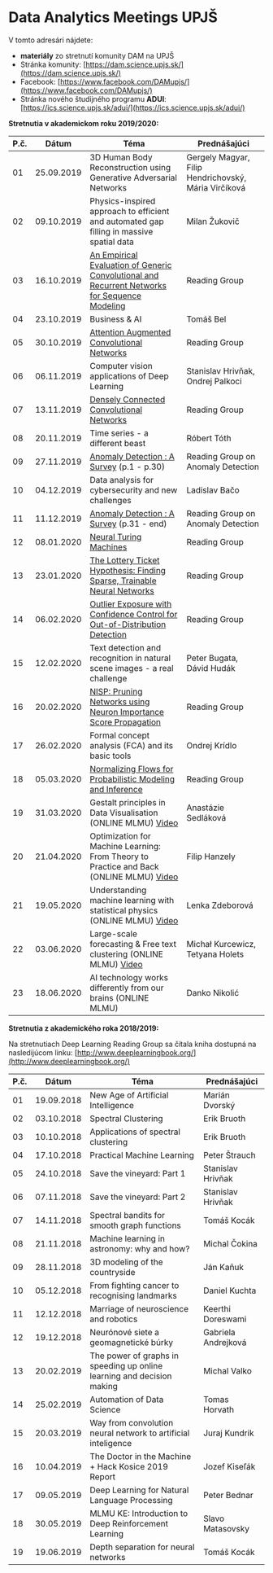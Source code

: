 # Data Analytics Meetings UPJŠ 

V tomto adresári nájdete:

+ **materiály** zo stretnutí komunity DAM na UPJŠ
+ Stránka komunity: [https://dam.science.upjs.sk/](https://dam.science.upjs.sk/)
+ Facebook: [https://www.facebook.com/DAMupjs/](https://www.facebook.com/DAMupjs/)
+ Stránka nového študijného programu **ADUI**: [https://ics.science.upjs.sk/adui/](https://ics.science.upjs.sk/adui/)

**Stretnutia v akademickom roku 2019/2020:**		   
		   
P.č.       | Dátum      | Téma                                                              | Prednášajúci
-----------|------------|-------------------------------------------------------------------|-----------------------------------------------------
01         | 25.09.2019 | 3D Human Body Reconstruction using Generative Adversarial Networks| Gergely Magyar, Filip Hendrichovský, Mária Virčíková
02         | 09.10.2019 | Physics-inspired approach to efficient and automated gap filling in massive spatial data| Milan Žukovič
03         | 16.10.2019 | [An Empirical Evaluation of Generic Convolutional and Recurrent Networks for Sequence Modeling](https://arxiv.org/abs/1803.01271)| Reading Group
04		   | 23.10.2019 | Business & AI                                                     | Tomáš Bel
05         | 30.10.2019 | [Attention Augmented Convolutional Networks](https://arxiv.org/pdf/1904.09925.pdf)| Reading Group
06         | 06.11.2019 | Computer vision applications of Deep Learning                     | Stanislav Hrivňak, Ondrej Palkoci
07         | 13.11.2019 | [Densely Connected Convolutional Networks](https://arxiv.org/abs/1608.06993) | Reading Group
08         | 20.11.2019 | Time series - a different beast                                   | Róbert Tóth
09         | 27.11.2019 | [Anomaly Detection : A Survey](http://cucis.ece.northwestern.edu/projects/DMS/publications/AnomalyDetection.pdf) (p.1 - p.30)| Reading Group on Anomaly Detection
10         | 04.12.2019 | Data analysis for cybersecurity and new challenges                | Ladislav Bačo
11         | 11.12.2019 | [Anomaly Detection : A Survey](http://cucis.ece.northwestern.edu/projects/DMS/publications/AnomalyDetection.pdf) (p.31 - end)| Reading Group on Anomaly Detection
12         | 08.01.2020 | [Neural Turing Machines](https://arxiv.org/abs/1410.5401)         | Reading Group
13         | 23.01.2020 | [The Lottery Ticket Hypothesis: Finding Sparse, Trainable Neural Networks](https://arxiv.org/pdf/1803.03635.pdf) | Reading Group
14         | 06.02.2020 | [Outlier Exposure with Confidence Control for Out-of-Distribution Detection](https://arxiv.org/pdf/1906.03509.pdf) | Reading Group
15         | 12.02.2020 | Text detection and recognition in natural scene images - a real challenge | Peter Bugata, Dávid Hudák
16         | 20.02.2020 | [NISP: Pruning Networks using Neuron Importance Score Propagation](https://arxiv.org/pdf/1711.05908.pdf) | Reading Group
17         | 26.02.2020 | Formal concept analysis (FCA) and its basic tools | Ondrej Krídlo
18         | 05.03.2020 | [Normalizing Flows for Probabilistic Modeling and Inference](https://arxiv.org/pdf/1912.02762.pdf) | Reading Group
19         | 31.03.2020 | Gestalt principles in Data Visualisation (ONLINE MLMU) [Video](https://youtu.be/64_J2iKEywU) |Anastázie Sedláková 
20         | 21.04.2020 | Optimization for Machine Learning: From Theory to Practice and Back (ONLINE MLMU) [Video](https://www.youtube.com/watch?v=MGboW-mIIi8) |Filip Hanzely
21         | 19.05.2020 | Understanding machine learning with statistical physics (ONLINE MLMU) [Video](https://youtu.be/yd09g0RaqLg) |Lenka Zdeborová
22         | 03.06.2020 | Large-scale forecasting & Free text clustering (ONLINE MLMU) [Video](https://youtu.be/2Msu67RxNFg) |Michał Kurcewicz, Tetyana Holets
23         | 18.06.2020 | AI technology works differently from our brains (ONLINE MLMU)  |Danko Nikolić

**Stretnutia z akademického roka 2018/2019:**

Na stretnutiach Deep Learning Reading Group sa čítala kniha dostupná na nasledijúcom linku: [http://www.deeplearningbook.org/](http://www.deeplearningbook.org/)

P.č.       | Dátum      | Téma                                        | Prednášajúci
-----------|------------|---------------------------------------------|---------------
01         | 19.09.2018 | New Age of Artificial Intelligence          | Marián Dvorský
02         | 03.10.2018 | Spectral Clustering                         | Erik Bruoth
03         | 10.10.2018 | Applications of spectral clustering         | Erik Bruoth
04         | 17.10.2018 | Practical Machine Learning                  | Peter Štrauch
05         | 24.10.2018 | Save the vineyard: Part 1                   | Stanislav Hrivňak
06         | 07.11.2018 | Save the vineyard: Part 2                   | Stanislav Hrivňak
07         | 14.11.2018 | Spectral bandits for smooth graph functions | Tomáš Kocák
08         | 21.11.2018 | Machine learning in astronomy: why and how? | Michal Čokina
09         | 28.11.2018 | 3D modeling of the countryside              | Ján Kaňuk
10         | 05.12.2018  | From fighting cancer to recognising landmarks | Daniel Kuchta
11         | 12.12.2018 | Marriage of neuroscience and robotics       | Keerthi Doreswami
12         | 19.12.2018 | Neurónové siete a geomagnetické búrky       | Gabriela Andrejková
13         | 20.02.2019 | The power of graphs in speeding up online learning and decision making| Michal Valko
14         | 25.02.2019 | Automation of Data Science                  | Tomas Horvath
15         | 20.03.2019 | Way from convolution neural network to artificial inteligence| Juraj Kundrik
16         | 10.04.2019 | The Doctor in the Machine + Hack Kosice 2019 Report| Jozef Kiseľák
17         | 09.05.2019 | Deep Learning for Natural Language Processing      | Peter Bednar
18         | 30.05.2019 | MLMU KE: Introduction to Deep Reinforcement Learning| Slavo Matasovsky
19         | 19.06.2019 | Depth separation for neural networks               | Tomáš Kocák
